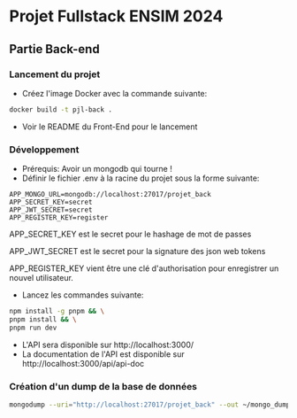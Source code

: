 # Projet Fullstack ENSIM 2024

## Partie Back-end

### Lancement du projet

- Créez l'image Docker avec la commande suivante:
```bash
docker build -t pjl-back .
```

- Voir le README du Front-End pour le lancement


### Développement

- Prérequis: Avoir un mongodb qui tourne !
- Définir le fichier .env à la racine du projet sous la forme suivante:
```
APP_MONGO_URL=mongodb://localhost:27017/projet_back
APP_SECRET_KEY=secret
APP_JWT_SECRET=secret
APP_REGISTER_KEY=register
```
APP_SECRET_KEY est le secret pour le hashage de mot de passes

APP_JWT_SECRET est le secret pour la signature des json web tokens

APP_REGISTER_KEY vient être une clé d'authorisation pour enregistrer un nouvel utilisateur.

- Lancez les commandes suivante:
```bash
npm install -g pnpm && \
pnpm install && \
pnpm run dev
```
- L'API sera disponible sur http://localhost:3000/
- La documentation de l'API est disponible sur http://localhost:3000/api/api-doc

### Création d'un dump de la base de données

```bash
mongodump --uri="http://localhost:27017/projet_back" --out ~/mongo_dump
```